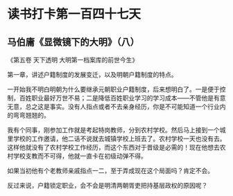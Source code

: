 读书打卡第一百四十七天
===

马伯庸《显微镜下的大明》（八）
---

《第五卷 天下透明 大明第一档案库的前世今生》

第一章，讲述户籍制度的发展变迁，以及明朝户籍制度的特点。

一开始我不明白明朝为什么要继承元朝职业户籍制度，后来想明白了。一是便于控制，百姓职业最好万世不易；二是降低百姓职业学习的学习成本——不管他是有意无意，总之这是事实。没有人指点或者不去亲身经历，你是不可能知道一个行业内的弯弯翘翘的。

我有个同事，刚参加工作就是考起特岗教师，分到农村学校。然后马上接到一个城里学校的工作邀请，他二话不说就去城镇学校上班去了。农村学校一天也没有去。这样他就没有了农村学校工作经历，而这个东西对于晋级是必需的！现在他想去农村学校支教而不可得，他就一直卡在初级动弹不得。

如果当初他有个老教师亲戚指点一二，至于弄成现在这个局面吗？肯定不会。

反过来说，户籍锁定职业，会不会是明清两朝胥吏把持基层政权的原因呢？